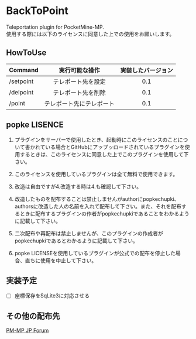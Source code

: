 # BackToPoint
Teleportation plugin for PocketMine-MP.  
使用する際には以下のライセンスに同意した上での使用をお願いします。
## HowToUse
| Command | 実行可能な操作 | 実装したバージョン |
|:-----------|:------------:|:------------:|
| /setpoint  | テレポート先を設定       | 0.1 |
| /delpoint  | テレポート先を削除       | 0.1 |
| /point     | テレポート先にテレポート | 0.1 |
## popke LISENCE
1. プラグインをサーバーで使用したとき、起動時にこのライセンスのことについて書かれている場合とGitHubにアップッロードされているプラグインを使用するときは、このライセンスに同意した上でこのプラグインを使用して下さい。

2. このライセンスを使用しているプラグインは全て無料で使用できます。

3. 改造は自由ですが4.改造する時は4.も確認して下さい。

4. 改造したものを配布することは禁止しませんがauthorにpopkechupki、authorsに改造した人の名前を入れて配布して下さい。また、それを配布するときに配布するプラグインの作者がpopkechupkiであることをわかるように記載して下さい。

5. 二次配布や再配布は禁止しませんが、このプラグインの作成者がpopkechupkiであるとわかるように記載して下さい。

6. popke LICENSEを使用しているプラグインが公式での配布を停止した場合、直ちに使用を中止して下さい。

## 実装予定
- [ ] 座標保存をSqLite3に対応させる

## その他の配布先
[PM-MP JP Forum](http://forum.pmmp.jp/threads/447)
